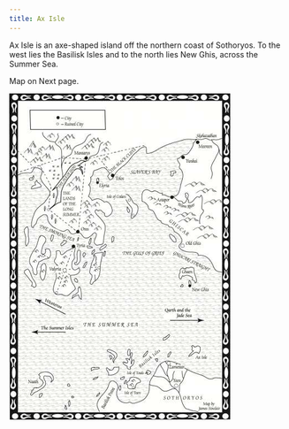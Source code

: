 ```yaml
---
title: Ax Isle
---
```


Ax Isle is an axe-shaped island off the northern coast of Sothoryos. To the west lies the Basilisk Isles and to the north lies New Ghis, across the Summer Sea.

Map on Next page.

![Image](images/000016.jpg)


